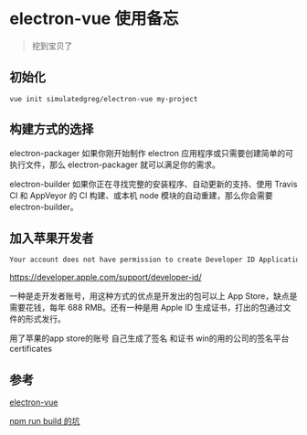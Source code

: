 # electron-vue 使用备忘

> 挖到宝贝了

## 初始化

```shell
vue init simulatedgreg/electron-vue my-project
```

## 构建方式的选择

electron-packager
如果你刚开始制作 electron 应用程序或只需要创建简单的可执行文件，那么 electron-packager 就可以满足你的需求。

electron-builder
如果你正在寻找完整的安装程序、自动更新的支持、使用 Travis CI 和 AppVeyor 的 CI 构建、或本机 node 模块的自动重建，那么你会需要 electron-builder。

## 加入苹果开发者

```js
Your account does not have permission to create Developer ID Application certificates.
```

https://developer.apple.com/support/developer-id/

一种是走开发者账号，用这种方式的优点是开发出的包可以上 App Store，缺点是需要花钱，每年 688 RMB。还有一种是用 Apple ID 生成证书，打出的包通过文件的形式发行。

用了苹果的app store的账号
自己生成了签名
和证书
win的用的公司的签名平台 certificates

## 参考

[electron-vue](https://simulatedgreg.gitbooks.io/electron-vue/content/cn/)

[npm run build 的坑](https://segmentfault.com/a/1190000012899824)
